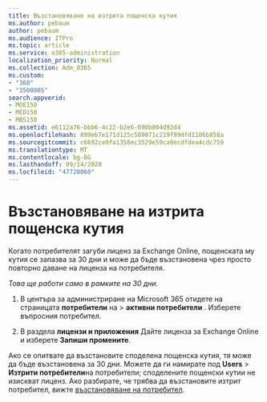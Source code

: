 ```yaml
---
title: Възстановяване на изтрита пощенска кутия
ms.author: pebaum
author: pebaum
ms.audience: ITPro
ms.topic: article
ms.service: o365-administration
localization_priority: Normal
ms.collection: Adm_O365
ms.custom:
- "360"
- "3500005"
search.appverid:
- MOE150
- MED150
- MBS150
ms.assetid: e6112a76-bbb6-4c22-b2e6-690b004d92d4
ms.openlocfilehash: 899eb7e171d125c509871c219f99dfd1106b858a
ms.sourcegitcommit: c6692ce0fa1358ec3529e59ca0ecdfdea4cdc759
ms.translationtype: MT
ms.contentlocale: bg-BG
ms.lasthandoff: 09/14/2020
ms.locfileid: "47728060"
---
```

# <a name="restore-a-deleted-mailbox"></a>Възстановяване на изтрита пощенска кутия

Когато потребителят загуби лиценз за Exchange Online, пощенската му кутия се запазва за 30 дни и може да бъде възстановена чрез просто повторно даване на лиценза на потребителя.
  
 *Това ще работи само в рамките на 30 дни.*  
  
1. В центъра за администриране на Microsoft 365 отидете на страницата **потребители** на \> **активни потребители** . Изберете въпросния потребител.

2. В раздела **лицензи и приложения** Дайте лиценза за Exchange Online и изберете **Запиши промените**.

Ако се опитвате да възстановите споделена пощенска кутия, тя може да бъде възстановена за 30 дни. Можете да ги намирате под **Users** \> **Изтрити потребители**на потребители; споделените пощенски кутии не изискват лиценз. Ако разбирате, че трябва да възстановите изтрит потребител, вижте [възстановяване на потребител](https://docs.microsoft.com/microsoft-365/admin/add-users/restore-user).
  